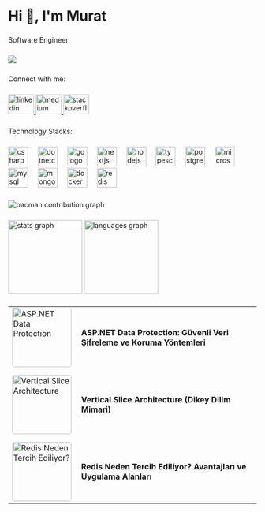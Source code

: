 <h1 align="left">Hi 👋, I'm Murat</h1>

###

<p align="left">Software Engineer</p>

###

<div align="left">
  <img src="https://visitor-badge.laobi.icu/badge?page_id=muratagyz.muratagyz&"  />
</div>

###

<p align="left">Connect with me:</p>

###

<div align="left">
  <a href="www.linkedin.com/in/muratagyuz" target="_blank">
    <img src="https://raw.githubusercontent.com/maurodesouza/profile-readme-generator/master/src/assets/icons/social/linkedin/default.svg" width="52" height="40" alt="linkedin logo"  />
  </a>
  <a href="https://medium.com/@muratagyuz" target="_blank">
    <img src="https://raw.githubusercontent.com/maurodesouza/profile-readme-generator/master/src/assets/icons/social/medium/default.svg" width="52" height="40" alt="medium logo"  />
  </a>
  <a href="https://stackoverflow.com/users/14861008/muratagyz?tab=profile" target="_blank">
    <img src="https://raw.githubusercontent.com/maurodesouza/profile-readme-generator/master/src/assets/icons/social/stackoverflow/default.svg" width="52" height="40" alt="stackoverflow logo"  />
  </a>
</div>

###

<p align="left">Technology Stacks:</p>

###

<div align="left">
  <img src="https://cdn.jsdelivr.net/gh/devicons/devicon/icons/csharp/csharp-original.svg" height="40" alt="csharp logo"  />
  <img width="12" />
  <img src="https://cdn.jsdelivr.net/gh/devicons/devicon/icons/dotnetcore/dotnetcore-original.svg" height="40" alt="dotnetcore logo"  />
  <img width="12" />
  <img src="https://cdn.jsdelivr.net/gh/devicons/devicon/icons/go/go-original.svg" height="40" alt="go logo"  />
  <img width="12" />
  <img src="https://cdn.jsdelivr.net/gh/devicons/devicon/icons/nextjs/nextjs-original.svg" height="40" alt="nextjs logo"  />
  <img width="12" />
  <img src="https://cdn.jsdelivr.net/gh/devicons/devicon/icons/nodejs/nodejs-original.svg" height="40" alt="nodejs logo"  />
  <img width="12" />
  <img src="https://cdn.jsdelivr.net/gh/devicons/devicon/icons/typescript/typescript-original.svg" height="40" alt="typescript logo"  />
  <img width="12" />
  <img src="https://cdn.jsdelivr.net/gh/devicons/devicon/icons/postgresql/postgresql-original.svg" height="40" alt="postgresql logo"  />
  <img width="12" />
  <img src="https://cdn.jsdelivr.net/gh/devicons/devicon/icons/microsoftsqlserver/microsoftsqlserver-plain.svg" height="40" alt="microsoftsqlserver logo"  />
  <img width="12" />
  <img src="https://cdn.jsdelivr.net/gh/devicons/devicon/icons/mysql/mysql-original.svg" height="40" alt="mysql logo"  />
  <img width="12" />
  <img src="https://cdn.jsdelivr.net/gh/devicons/devicon/icons/mongodb/mongodb-original.svg" height="40" alt="mongodb logo"  />
  <img width="12" />
  <img src="https://cdn.jsdelivr.net/gh/devicons/devicon/icons/docker/docker-original.svg" height="40" alt="docker logo"  />
  <img width="12" />
  <img src="https://cdn.jsdelivr.net/gh/devicons/devicon/icons/redis/redis-original.svg" height="40" alt="redis logo"  />
</div>

###

<picture>
  <source media="(prefers-color-scheme: dark)" srcset="https://raw.githubusercontent.com/muratagyz/muratagyz/output/pacman-contribution-graph-dark.svg">
  <source media="(prefers-color-scheme: light)" srcset="https://raw.githubusercontent.com/muratagyz/muratagyz/output/pacman-contribution-graph.svg">
  <img alt="pacman contribution graph" src="https://raw.githubusercontent.com/muratagyz/muratagyz/output/pacman-contribution-graph.svg">
</picture>

###

<div align="left">
  <img src="https://github-readme-stats.vercel.app/api?username=muratagyz&hide_title=false&hide_rank=false&show_icons=true&include_all_commits=true&count_private=true&disable_animations=false&theme=dracula&locale=en&hide_border=false&order=1" height="150" alt="stats graph"  />
  <img src="https://github-readme-stats.vercel.app/api/top-langs?username=muratagyz&locale=en&hide_title=false&layout=compact&card_width=320&langs_count=5&theme=dracula&hide_border=false&order=2" height="150" alt="languages graph"  />
</div>

###

<table>
  <tr>
    <td width="120" valign="top">
      <a href="https://medium.com/@muratagyuz/asp-net-data-protection-g%C3%BCvenli-veri-%C5%9Fifreleme-ve-koruma-y%C3%B6ntemleri-73c5f3ed9c97" target="_blank">
        <img src="https://miro.medium.com/v2/resize:fit:300/1*ozz64Y6mwvGbxxQSQvIFXQ.jpeg" alt="ASP.NET Data Protection" width="120" style="border-radius: 4px;" />
      </a>
    </td>
    <td valign="middle" style="padding-left: 12px;">
      <a href="https://medium.com/@muratagyuz/asp-net-data-protection-g%C3%BCvenli-veri-%C5%9Fifreleme-ve-koruma-y%C3%B6ntemleri-73c5f3ed9c97" target="_blank" style="text-decoration: none; color: inherit; font-weight: bold;">
        ASP.NET Data Protection: Güvenli Veri Şifreleme ve Koruma Yöntemleri
      </a>
    </td>
  </tr>
  <tr><td colspan="2" height="10"></td></tr>
  <tr>
    <td width="120" valign="top">
      <a href="https://medium.com/@muratagyuz/vertical-slice-architecture-dikey-dilim-mimari-24675b121977" target="_blank">
        <img src="https://miro.medium.com/v2/resize:fit:300/1*X1dLDt10AslowberNjeOng.png" alt="Vertical Slice Architecture" width="120" style="border-radius: 4px;" />
      </a>
    </td>
    <td valign="middle" style="padding-left: 12px;">
      <a href="https://medium.com/@muratagyuz/vertical-slice-architecture-dikey-dilim-mimari-24675b121977" target="_blank" style="text-decoration: none; color: inherit; font-weight: bold;">
        Vertical Slice Architecture (Dikey Dilim Mimari)
      </a>
    </td>
  </tr>
  <tr><td colspan="2" height="10"></td></tr>
  <tr>
    <td width="120" valign="top">
      <a href="https://medium.com/@muratagyuz/redis-neden-tercih-ediliyor-avantajlar%C4%B1-ve-uygulama-alanlar%C4%B1-59c09d1b84c6" target="_blank">
        <img src="https://miro.medium.com/v2/resize:fit:300/1*pYCtrvMgmXWY-ZY2E-wAsw.png" alt="Redis Neden Tercih Ediliyor?" width="120" style="border-radius: 4px;" />
      </a>
    </td>
    <td valign="middle" style="padding-left: 12px;">
      <a href="https://medium.com/@muratagyuz/redis-neden-tercih-ediliyor-avantajlar%C4%B1-ve-uygulama-alanlar%C4%B1-59c09d1b84c6" target="_blank" style="text-decoration: none; color: inherit; font-weight: bold;">
        Redis Neden Tercih Ediliyor? Avantajları ve Uygulama Alanları
      </a>
    </td>
  </tr>
</table>


###
